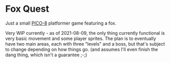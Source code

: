 # Fox Quest
Just a small [PICO-8](https://lexaloffle.itch.io/pico-8) platformer game featuring a fox.

Very WIP currently - as of 2021-08-09, the only thing currently functional is very basic movement and some player sprites. The plan is to eventually have two main areas, each with three "levels" and a boss, but that's subject to change depending on how things go. (and assumes I'll even finish the dang thing, which isn't a guarantee ;-;)
